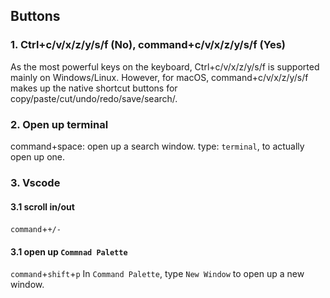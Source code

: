 ## Buttons

### 1. Ctrl+c/v/x/z/y/s/f (No), command+c/v/x/z/y/s/f (Yes)
As the most powerful keys on the keyboard, Ctrl+c/v/x/z/y/s/f is supported mainly on Windows/Linux. However, for macOS, command+c/v/x/z/y/s/f makes up the native shortcut buttons for copy/paste/cut/undo/redo/save/search/.

### 2. Open up terminal
command+space: open up a search window.
type: `terminal`, to actually open up one.

### 3. Vscode

#### 3.1 scroll in/out
`command`+`+/-`

#### 3.1 open up `Commnad Palette`
`command`+`shift`+`p`
In `Command Palette`, type `New Window` to open up a new window.